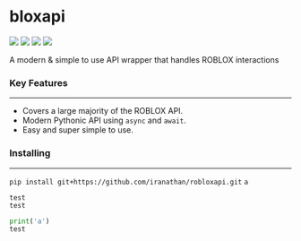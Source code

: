 # bloxapi

![](https://img.shields.io/github/stars/darealzz/bloxapi) ![](https://img.shields.io/github/forks/darealzz/bloxapi) ![](https://img.shields.io/github/license/darealzz/bloxapi) ![](https://img.shields.io/github/issues/darealzz/bloxapi)

A modern & simple to use API wrapper that handles ROBLOX interactions

### Key Features
----

- Covers a large majority of the ROBLOX API.
- Modern Pythonic API using `async` and `await`.
- Easy and super simple to use.

### Installing
---

`pip install git+https://github.com/iranathan/robloxapi.git`
`a`

    test
    test

```py
print('a')
test
```

